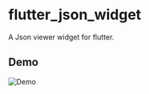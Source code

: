 # flutter_json_widget

A Json viewer widget for flutter.

## Demo
![Demo](https://github.com/demdog/flutter_json_widget/blob/master/example.gif)